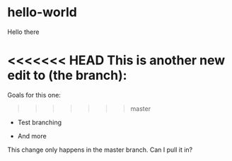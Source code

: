 # hello-world
Hello there

<<<<<<< HEAD
This is another new edit to (the branch):
=======
Goals for this one:
>>>>>>> master

- Test branching

- And more

This change only happens in the master branch. Can I pull it in?
